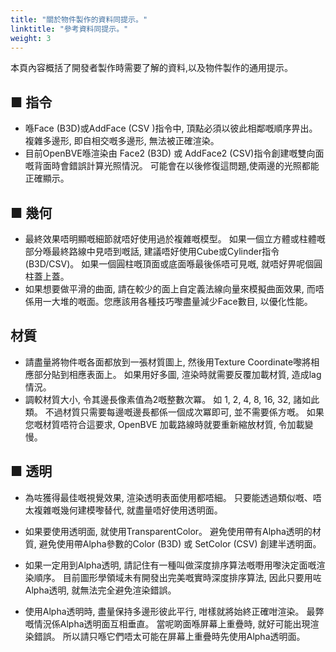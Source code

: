 ```yaml
---
title: "關於物件製作的資料同提示。"
linktitle: "參考資料同提示。"
weight: 3
---
```


本頁內容概括了開發者製作時需要了解的資料,以及物件製作的通用提示。

## ■ 指令

- 喺Face (B3D)或AddFace (CSV )指令中, 頂點必須以彼此相鄰嘅順序畀出。 複雜多邊形, 即自相交嘅多邊形, 無法被正確渲染。
- 目前OpenBVE喺渲染由 Face2 (B3D) 或 AddFace2 (CSV)指令創建嘅雙向面嘅背面時會錯誤計算光照情況。 可能會在以後修復這問題,使兩邊的光照都能正確顯示。

## ■ 幾何

- 最終效果唔明顯嘅細節就唔好使用過於複雜嘅模型。 如果一個立方體或柱體嘅部分喺最終路線中見唔到嘅話, 建議唔好使用Cube或Cylinder指令(B3D/CSV)。 如果一個圓柱嘅頂面或底面喺最後係唔可見嘅, 就唔好畀呢個圓柱蓋上蓋。
- 如果想要做平滑的曲面, 請在較少的面上自定義法線向量來模擬曲面效果, 而唔係用一大堆的嘅面。您應該用各種技巧嚟盡量減少Face數目, 以優化性能。

## 材質

- 請盡量將物件嘅各面都放到一張材質圖上, 然後用Texture Coordinate嚟將相應部分貼到相應表面上。 如果用好多圖, 渲染時就需要反覆加載材質, 造成lag情況。
- 調較材質大小, 令其邊長像素值為2嘅整數次冪。 如 1, 2, 4, 8, 16, 32, 諸如此類。 不過材質只需要每邊嘅邊長都係一個成次冪即可, 並不需要係方嘅。 如果您嘅材質唔符合這要求, OpenBVE 加載路線時就要重新縮放材質, 令加載變慢。

## ■ 透明

- 為咗獲得最佳嘅視覺效果, 渲染透明表面使用都唔細。 只要能透過類似嘅、唔太複雜嘅幾何建模嚟替代, 就盡量唔好使用透明面。

- 如果要使用透明面, 就使用TransparentColor。 避免使用帶有Alpha透明的材質, 避免使用帶Alpha參數的Color (B3D) 或 SetColor (CSV) 創建半透明面。

- 如果一定用到Alpha透明, 請記住有一種叫做深度排序算法嘅嘢用嚟決定面嘅渲染順序。 目前圖形學領域未有開發出完美嘅實時深度排序算法, 因此只要用咗Alpha透明, 就無法完全避免渲染錯誤。
- 使用Alpha透明時, 盡量保持多邊形彼此平行, 咁樣就將始終正確咁渲染。 最弊嘅情況係Alpha透明面互相垂直。 當呢啲面喺屏幕上重疊時, 就好可能出現渲染錯誤。 所以請只喺它們唔太可能在屏幕上重疊時先使用Alpha透明面。

